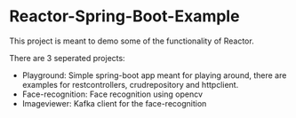# Reactor-Spring-Boot-Example

This project is meant to demo some of the functionality of Reactor.

There are 3 seperated projects:
 - Playground: Simple spring-boot app meant for playing around, there are examples for restcontrollers, crudrepository and httpclient. 
 - Face-recognition: Face recognition using opencv
 - Imageviewer: Kafka client for the face-recognition
 